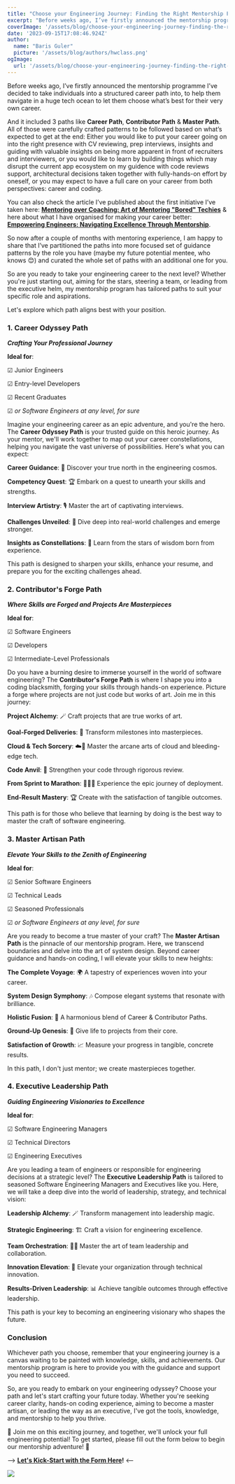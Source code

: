 ```yaml
---
title: "Choose your Engineering Journey: Finding the Right Mentorship For your Role"
excerpt: "Before weeks ago, I’ve firstly announced the mentorship programme I’ve decided to take individuals into a structured career path into, to help them navigate in a huge tech ocean to let them choose what’s best for their very own career."
coverImage: '/assets/blog/choose-your-engineering-journey-finding-the-right-mentorship-for-your-role/cover.png'
date: '2023-09-15T17:08:46.924Z'
author:
  name: "Baris Guler"
  picture: '/assets/blog/authors/hwclass.png'
ogImage:
  url: '/assets/blog/choose-your-engineering-journey-finding-the-right-mentorship-for-your-role/cover.png'
---
```


Before weeks ago, I’ve firstly announced the mentorship programme I’ve decided to take individuals into a structured career path into, to help them navigate in a huge tech ocean to let them choose what’s best for their very own career.

And it included 3 paths like **Career Path**, **Contributor Path** & **Master Path**. All of those were carefully crafted patterns to be followed based on what’s expected to get at the end: Either you would like to put your career going on into the right presence with CV reviewing, prep interviews, insights and guiding with valuable insights on being more apparent in front of recruiters and interviewers, or you would like to learn by building things which may disrupt the current app ecosystem on my guidence with code reviews support, architectural decisions taken together with fully-hands-on effort by oneself, or you may expect to have a full care on your career from both perspectives: career and coding.

You can also check the article I’ve published about the first initiative I’ve taken here: **[Mentoring over Coaching: Art of Mentoring "Bored" Techies](https://hwclass.dev/posts/mentoring-over-coaching-art-of-mentoring-bored-techies)** & here about what I have organised for making your career better: **[Empowering Engineers: Navigating Excellence Through Mentorship](https://hwclass.dev/posts/empowering-engineers-navigating-excellence-through-mentorship)**.

So now after a couple of months with mentoring experience, I am happy to share that I’ve partitioned the paths into more focused set of guidance patterns by the role you have (maybe my future potential mentee, who knows 😊) and curated the whole set of paths with an additional one for you.

So are you ready to take your engineering career to the next level? Whether you're just starting out, aiming for the stars, steering a team, or leading from the executive helm, my mentorship program has tailored paths to suit your specific role and aspirations. 

Let's explore which path aligns best with your position.

### ****1. Career Odyssey Path****

***Crafting Your Professional Journey***

**Ideal for**:

&#9745; Junior Engineers

&#9745; Entry-level Developers

&#9745; Recent Graduates

&#9745; *or Software Engineers at any level, for sure*

Imagine your engineering career as an epic adventure, and you're the hero. The **Career Odyssey Path** is your trusted guide on this heroic journey. As your mentor, we'll work together to map out your career constellations, helping you navigate the vast universe of possibilities. Here's what you can expect:

**Career Guidance**: 🌟 Discover your true north in the engineering cosmos.

**Competency Quest**: 🏆 Embark on a quest to unearth your skills and strengths.

**Interview Artistry**: 🎙️ Master the art of captivating interviews.

**Challenges Unveiled**: 🌊 Dive deep into real-world challenges and emerge stronger.

**Insights as Constellations**: 💫 Learn from the stars of wisdom born from experience.

This path is designed to sharpen your skills, enhance your resume, and prepare you for the exciting challenges ahead.

### ****2. Contributor's Forge Path****

***Where Skills are Forged and Projects Are Masterpieces***

**Ideal for**:

&#9745; Software Engineers

&#9745; Developers

&#9745; Intermediate-Level Professionals

Do you have a burning desire to immerse yourself in the world of software engineering? The **Contributor's Forge Path** is where I shape you into a coding blacksmith, forging your skills through hands-on experience. Picture a forge where projects are not just code but works of art. Join me in this journey:

**Project Alchemy**: 🪄 Craft projects that are true works of art.

**Goal-Forged Deliveries**: 🎯 Transform milestones into masterpieces.

**Cloud & Tech Sorcery**: ☁️🔮 Master the arcane arts of cloud and bleeding-edge tech.

**Code Anvil**: 🔨 Strengthen your code through rigorous review.

**From Sprint to Marathon**: 🏃‍♂️🏁 Experience the epic journey of deployment.

**End-Result Mastery**: 🏆 Create with the satisfaction of tangible outcomes.

This path is for those who believe that learning by doing is the best way to master the craft of software engineering.

### ****3. Master Artisan Path****

***Elevate Your Skills to the Zenith of Engineering***

**Ideal for**:

&#9745; Senior Software Engineers

&#9745; Technical Leads

&#9745; Seasoned Professionals

&#9745; *or Software Engineers at any level, for sure*

Are you ready to become a true master of your craft? The **Master Artisan Path** is the pinnacle of our mentorship program. Here, we transcend boundaries and delve into the art of system design. Beyond career guidance and hands-on coding, I will elevate your skills to new heights:

**The Complete Voyage**: 🌍 A tapestry of experiences woven into your career.

**System Design Symphony**: 🎶 Compose elegant systems that resonate with brilliance.

**Holistic Fusion**: 🤝 A harmonious blend of Career & Contributor Paths.

**Ground-Up Genesis**: 🌱 Give life to projects from their core.

**Satisfaction of Growth**: 📈 Measure your progress in tangible, concrete results.

In this path, I don't just mentor; we create masterpieces together.

### ****4. Executive Leadership Path****

***Guiding Engineering Visionaries to Excellence***

**Ideal for**:

&#9745; Software Engineering Managers

&#9745; Technical Directors

&#9745; Engineering Executives

Are you leading a team of engineers or responsible for engineering decisions at a strategic level? The **Executive Leadership Path** is tailored to seasoned Software Engineering Managers and Executives like you. Here, we will take a deep dive into the world of leadership, strategy, and technical vision:

**Leadership Alchemy**: 🪄 Transform management into leadership magic.

**Strategic Engineering**: 🏗️ Craft a vision for engineering excellence.

**Team Orchestration**: 🎻👥 Master the art of team leadership and collaboration.

**Innovation Elevation**: 🚀 Elevate your organization through technical innovation.

**Results-Driven Leadership**: 📊 Achieve tangible outcomes through effective leadership.

This path is your key to becoming an engineering visionary who shapes the future.

### ****Conclusion****

Whichever path you choose, remember that your engineering journey is a canvas waiting to be painted with knowledge, skills, and achievements. Our mentorship program is here to provide you with the guidance and support you need to succeed.

So, are you ready to embark on your engineering odyssey? Choose your path and let's start crafting your future today. Whether you're seeking career clarity, hands-on coding experience, aiming to become a master artisan, or leading the way as an executive, I've got the tools, knowledge, and mentorship to help you thrive.

🚀 Join me on this exciting journey, and together, we'll unlock your full engineering potential! To get started, please fill out the form below to begin our mentorship adventure! 🌟

--> **[Let's Kick-Start with the Form Here](https://docs.google.com/forms/d/e/1FAIpQLSdftco7e7fzJaizB2B9Pv93DN6neRfO0I8gY9E2YVhojixyxA/viewform?usp=sf_link)!** <--

![](/assets/blog/choose-your-engineering-journey-finding-the-right-mentorship-for-your-role/mentorship-form.png)
